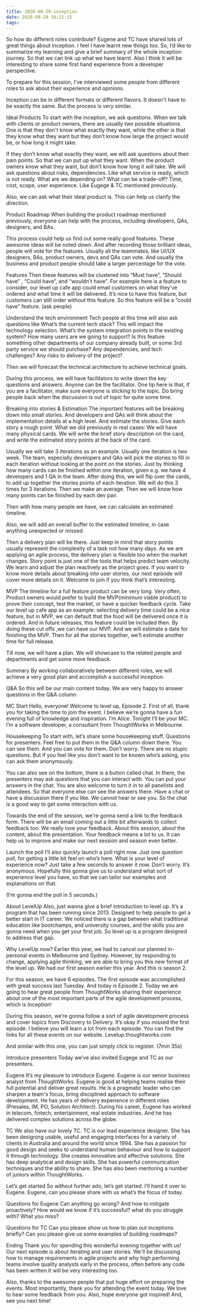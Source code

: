 ```yaml
---
title: 2020-09-29-inception
date: 2020-09-29 16:21:15
tags:
---
```


So how do different roles contribute?
Eugene and TC have shared lots of great things about inception. I feel I have learnt new things too. So, I’d like to summarize my learning and give a brief summary of the whole inception journey. So that we can link up what we have learnt. Also I think it will be interesting to share some first hand experience from a developer perspective. 

To prepare for this session, I’ve interviewed some people from different roles to ask about their experience and opinions.

Inception can be in different formats or different flavors. It doesn't have to be exactly the same. But the process is very similar.

Ideal Products
To start with the inception, we ask questions. When we talk with clients or product owners, there are usually two possible situations. One is that they don't know what exactly they want, while the other is that they know what they want but they don’t know how large the project would be, or how long it might take.

If they don’t know what exactly they want, we will ask questions about their pain points. So that we can put up what they want. When the product owners know what they want, but don’t know how long it will take. We will ask questions about risks, dependencies. Like what service is ready, which is not ready. What are we depending on? What can be a trade-off? Time, cost, scope, user experience. Like Eugege & TC mentioned previously.

Also, we can ask what their ideal product is. This can help us clarify the direction.

Product Roadmap
When building the product roadmap mentioned previously, everyone can help with the process, including developers, QAs, designers, and BAs.

This process could help us find out some really good features. These awesome ideas will be noted down. And after recording those brilliant ideas, people will vote for the features. Usually all the teammates, like UI/UX designers, BAs, product owners, devs and QAs can vote. And usually the business and product people should take a larger percentage for the vote. 

Features
Then these features will be clustered into “Must have”, “Should have” , “Could have”, and “wouldn't have”. For example here is a feature to consider, our level up cafe app could email customers on what they’ve ordered and what time it will be delivered. It’s nice to have this feature, but customers can still order without this feature. So this feature will be a “could have” feature. (ask people)

Understand the tech environment
Tech people at this time will also ask questions like 
What’s the current tech stack? This will impact the technology selection.
What’s the system integration points in the existing system? How many users are we going to support? Is this feature something other departments of our company already built, or some 3rd party service we should purchase? Any dependencies, and tech challenges?
Any risks to delivery of the project? 

Then we will forecast the technical architecture to achieve technical goals.

During this process, we will have facilitators to write down the key questions and answers. Anyone can be the facilitator. One tip here is that, if you are a facilitator, make sure everyone is sticking to the topic. Do bring people back when the discussion is out of topic for quite some time. 

Breaking into stories & Estimation
The important features will be breaking down into small stories. And developers and QAs will think about the implementation details at a high level. And estimate the stories. Give each story a rough point. What we did previously in real cases: We will have many physical cards. We will write the brief story description on the card, and write the estimated story points at the back of the card.

Usually we will take 3 iterations as an example. Usually one iteration is two week. The team, especially developers and QAs will pick the stories to fill in each iteration without looking at the point on the stories. Just by thinking how many cards can be finished within one iteration, given e.g. we have 4 developers and 1 QA in the team. After doing this, we will flip over the cards, to add up together the stories points of each iteration. We will do this 3 times for 3 iterations. Then we make an average. Then we will know how many points can be finished by each dev pair. 

Then with how many people we have, we can calculate an estimated timeline.

Also, we will add an overall buffer to the estimated timeline, in case anything unexpected or missed.

Then a delivery plan will be there. Just keep in mind that story points usually represent the complexity of a task not how many days. As we are applying an agile process, the delivery plan is flexible too when the market changes. Story point is just one of the tools that helps predict team velocity. We learn and adjust the plan reactively as the project goes. If you want to know more details about breaking into user stories, our next episode will cover more details on it. Welcome to join if you think that’s interesting.

MVP
The timeline for a full feature product can be very long. Very often, Product owners would prefer to build the MVP(minimum viable product) to prove their concept, test the market, or have a quicker feedback cycle. Take our level up cafe app as an example: selecting delivery time could be a nice feature, but in MVP, we can default that the food will be delivered once it is ordered. And in future releases, this feature could be included then. By doing these cut offs ,we can have our MVP. And we will estimate a date for finishing the MVP. Then for all the stories together, we’ll estimate another time for full release.

Till now, we will have a plan. We will showcase to the related people and departments and get some more feedback. 

Summary
By working collaboratively between different roles, we will achieve a very good plan and accomplish a successful inception.

Q&A
So this will be our main content today. We are very happy to answer questions in the Q&A column

					





















MC
Start
Hello, everyone! Welcome to level up, Episode 2. First of all, thank you for taking the time to join the event. I believe we’re gonna have a fun evening full of knowledge and inspiration. I’m Alice. Tonight I’ll be your MC. I’m a software developer, a consultant from ThoughtWorks in Melbourne. 

Housekeeping
To start with, let’s share some housekeeping stuff. Questions for presenters. Feel free to put them in the Q&A column down there. You can see them. And you can vote for them. Don’t worry. There are no stupic questions. But if you feel like you don't want to be known who’s asking, you can ask them anonymously. 

You can also see on the bottom, there is a button called chat. In there, the presenters may ask questions that you can interact with. You can put your answers in the chat. You are also welcome to turn it in to all panelists and attendees. So that everyone else can see the answers there. Have a chat or have a discussion there if you like. We cannot hear or see you. So the chat is a good way to get some interaction with us. 

Towards the end of the session, we're gonna send a link to the feedback form. There will be an email coming out a little bit afterwards to collect feedback too. We really love your feedback. About this session, about the content, about the presentation. Your feedback means a lot to us. It can help us to improve and make our next session and season even better.

Launch the poll
I’ll also quickly launch a poll right now. Just one question poll, for getting a little bit feel on who’s here. What is your level of experience now? Just take a few seconds to answer it now. Don’t worry. It’s anonymous. Hopefully this gonna give us to understand what sort of experience level you have, so that we can tailor our examples and explanations on that.

(I’m gonna end the poll in 5 seconds.)

About LevelUp
Also, just wanna give a brief introduction to level up. It’s a program that has been running since 2013. Designed to help people to get a better start in IT career. We noticed there is a gap between what traditional education like bootchamps, and university courses, and the skills you are gonna need when you get your first job. So level up is a program designed to address that gap. 

Why LevelUp now?
Earlier this year, we had to cancel our planned in-personal events in Melbourne and Sydney. However,  by responding to change, applying agile thinking, we are able to bring you this new format of the level up. We had our first season earlier this year. And this is season 2. 

For this season, we have 6 episodes. The first episode was accomplished with great success last Tuesday. And today is Episode 2. Today we are going to hear great people from ThoughtWorks sharing their experience about one of the most important parts of the agile development process, which is Inception! 

During this season, we’re gonna follow a sort of agile development process and cover topics from Discovery to Delivery. It’s okay if you missed the first episode. I believe you will learn a lot from each episode. You can find the links for all these events on our website. Levelup.thoughtworks.com

And similar with this one, you can just simply click to register. (7min 35s)

Introduce presenters
Today we’ve also invited Eugege and TC as our presenters.

Eugene
It’s my pleasure to introduce Eugene. Eugene is our senior business analyst from ThoughtWorks. Eugene is good at helping teams realise their full potential and deliver great results. He is a pragmatic leader who can sharpen a team's focus, bring disciplined approach to software development. He has years of delivery experience in different roles (Presales, IM, PO, Solution Architect). During his career,  Eugene has worked in telecom, fintech, entertainment, real estate industries. And he has delivered complex solutions across the globe.

TC
We also have our lovely TC. TC is our lead experience designer. She has been designing usable, useful and engaging interfaces for a variety of clients in Australia and around the world since 1994. She has a passion for good design and seeks to understand human behaviour and how to support it through technology. She creates innovative and effective solutions. She has deep analytical and design skills. She has powerful communication techniques and the ability to share. She has also been mentoring a number of juniors within ThoughtWorks.

Let’s get started
So without further ado, let’s get started. I’ll hand it over to Eugene.
Eugene, can you please share with us what’s the focus of today.

Questions for Eugene
Can anything go wrong? And how to mitigate proactively?
How would we know if it’s successful?
what do you struggle with? What you miss?

Questions for TC
Can you please show us how to plan out inceptions briefly?
Can you please give us some examples of building roadmaps?

Ending
Thank you for spending this wonderful evening together with us! Our next episode is about iterating and user stories. We'll be discussing how to manage requirements in agile projects and why high performing teams involve quality analysts early in the process, often before any code has been written.It will be very interesting too. 

Also, thanks to the awesome people that put huge effort on preparing the events. Most importantly, thank you for attending the event today. We love to hear some feedback from you. Also, hope everyone got inspired! And, see you next time!

